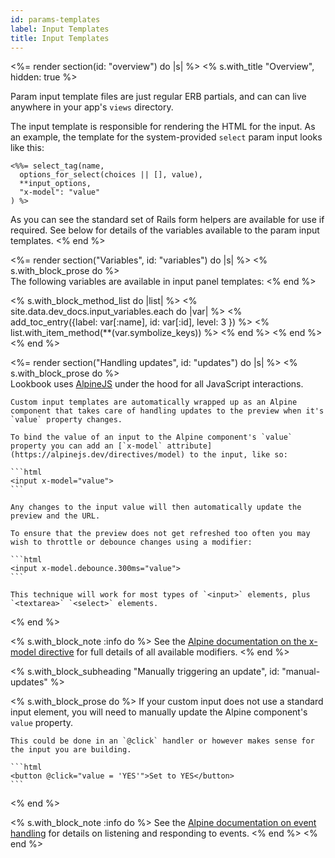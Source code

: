```yaml
---
id: params-templates
label: Input Templates
title: Input Templates
---
```


<%= render section(id: "overview") do |s| %>
  <% s.with_title "Overview", hidden: true %>

  Param input template files are just regular ERB partials, and can can live anywhere in your app's `views` directory.

  The input template is responsible for rendering the HTML for the input. As an example, the template for the system-provided `select` param input looks like this:

  ```erb
  <%%= select_tag(name,
    options_for_select(choices || [], value),
    **input_options,
    "x-model": "value"
  ) %>
  ````

  As you can see the standard set of Rails form helpers are available for use if required.
  See below for details of the variables available to the param input templates.
<% end %>

<%= render section("Variables", id: "variables") do |s| %>
  <% s.with_block_prose do %>    
    The following variables are available in input panel templates:
  <% end %>

  <% s.with_block_method_list do |list| %>
    <% site.data.dev_docs.input_variables.each do |var| %>
      <% add_toc_entry({label: var[:name], id: var[:id], level: 3 }) %>
      <% list.with_item_method(**(var.symbolize_keys)) %>
    <% end %>
  <% end %>
<% end %>

<%= render section("Handling updates", id: "updates") do |s| %>
  <% s.with_block_prose do %>    
    Lookbook uses [AlpineJS](https://alpinejs.dev) under the hood for all JavaScript interactions.

    Custom input templates are automatically wrapped up as an Alpine component that takes care of handling updates to the preview when it's `value` property changes.

    To bind the value of an input to the Alpine component's `value` property you can add an [`x-model` attribute](https://alpinejs.dev/directives/model) to the input, like so:

    ```html
    <input x-model="value">
    ```

    Any changes to the input value will then automatically update the preview and the URL.

    To ensure that the preview does not get refreshed too often you may wish to throttle or debounce changes using a modifier:

    ```html
    <input x-model.debounce.300ms="value">
    ```

    This technique will work for most types of `<input>` elements, plus `<textarea>` `<select>` elements.
  <% end %>

  <% s.with_block_note :info do %>
    See the [Alpine documentation on the x-model directive](https://alpinejs.dev/directives/model) for full details of all available modifiers.
  <% end %>

  <% s.with_block_subheading "Manually triggering an update", id: "manual-updates" %>

  <% s.with_block_prose do %>
    If your custom input does not use a standard input element, you will need to manually update the Alpine component's `value` property.

    This could be done in an `@click` handler or however makes sense for the input you are building.

    ```html
    <button @click="value = 'YES'">Set to YES</button>
    ```
  <% end %>

  <% s.with_block_note :info do %>
    See the [Alpine documentation on event handling](https://alpinejs.dev/directives/on) for details on listening and responding to events.
  <% end %>
<% end %>